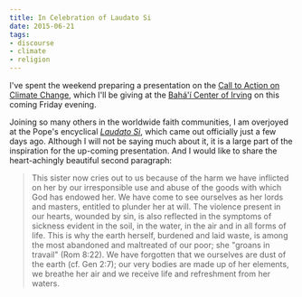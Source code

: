 ```yaml
---
title: In Celebration of Laudato Si
date: 2015-06-21
tags:
- discourse
- climate
- religion
---
```


I've spent the weekend preparing a presentation on the [Call to Action on
Climate Change](./06-28-faithful_call_to_actonclimate_change_-_recap.md), which
I'll be giving at the [Bah&aacute;'&iacute; Center of
Irving](https://www.irvingbahai.org) on this coming Friday evening.

Joining so many others in the worldwide faith communities, I am overjoyed at the
Pope's encyclical [_Laudato
Si_](https://www.vatican.va/content/francesco/en/encyclicals/documents/papa-francesco_20150524_enciclica-laudato-si.html), which came out officially just a few days ago. Although I will not be
saying much about it, it is a large part of the inspiration for the up-coming
presentation. And I would like to share the heart-achingly beautiful second
paragraph:

> This sister now cries out to us because of the harm we have inflicted on her
> by our irresponsible use and abuse of the goods with which God has endowed
> her. We have come to see ourselves as her lords and masters, entitled to
> plunder her at will. The violence present in our hearts, wounded by sin, is
> also reflected in the symptoms of sickness evident in the soil, in the water,
> in the air and in all forms of life. This is why the earth herself, burdened
> and laid waste, is among the most abandoned and maltreated of our poor; she
> "groans in travail" (Rom 8:22). We have forgotten that we ourselves are dust
> of the earth (cf. Gen 2:7); our very bodies are made up of her elements, we
> breathe her air and we receive life and refreshment from her waters.

<!-- truncate -->
